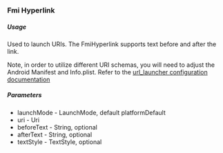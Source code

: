 ### Fmi Hyperlink

##### Usage

Used to launch URIs. The FmiHyperlink supports text before and after the link.

Note, in order to utilize different URI schemas, you will need to adjust the Android Manifest and Info.plist. Refer to the [url_launcher configuration documentation](https://github.com/flutter/packages/tree/main/packages/url_launcher/url_launcher) 

##### Parameters

* launchMode - LaunchMode, default platformDefault
* uri - Uri
* beforeText - String, optional
* afterText - String, optional
* textStyle - TextStyle, optional

`  `